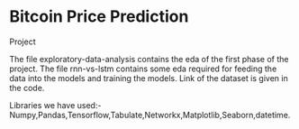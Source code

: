 # Bitcoin Price Prediction
Project

The file exploratory-data-analysis contains the eda of the first phase of the project.
The file rnn-vs-lstm contains some eda required for feeding the data into the models and training the models.
Link of the dataset is given in the code.

Libraries we have used:- Numpy,Pandas,Tensorflow,Tabulate,Networkx,Matplotlib,Seaborn,datetime.
